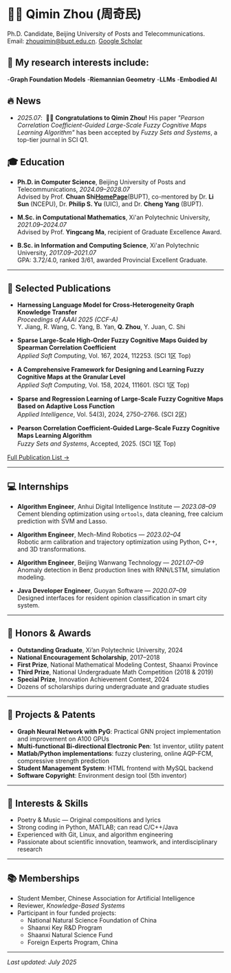 
# 👨‍🎓 Qimin Zhou (周奇民)

Ph.D. Candidate, Beijing University of Posts and Telecommunications.  
Email: zhouqimin@bupt.edu.cn. [Google Scholar](https://scholar.google.com/citations?user=YOUR_GOOGLE_SCHOLAR_ID&user=-Ga4XN8AAAAJ) 

## 🧠 My research interests include:
-**Graph Foundation Models**
-**Riemannian Geometry**
-**LLMs**
-**Embodied AI**

 ## 🔥 News
- *2025.07*: &nbsp;🎉🎉 **Congratulations to Qimin Zhou!** His paper *"Pearson Correlation Coefficient-Guided Large-Scale Fuzzy Cognitive Maps Learning Algorithm"* has been accepted by *Fuzzy Sets and Systems*, a top-tier journal in SCI Q1.

  
## 🎓 Education

- **Ph.D. in Computer Science**, Beijing University of Posts and Telecommunications, *2024.09–2028.07*  
  Advised by Prof. **Chuan Shi[HomePage](http://www.shichuan.org/ShiChuan_ch.html)**(BUPT), co-mentored by Dr. **Li Sun** (NCEPU), Dr. **Philip S. Yu** (UIC), and Dr. **Cheng Yang** (BUPT).

- **M.Sc. in Computational Mathematics**, Xi'an Polytechnic University, *2021.09–2024.07*  
  Advised by Prof. **Yingcang Ma**, recipient of Graduate Excellence Award.

- **B.Sc. in Information and Computing Science**, Xi'an Polytechnic University, *2017.09–2021.07*  
  GPA: 3.72/4.0, ranked 3/61, awarded Provincial Excellent Graduate.

---

## 📝 Selected Publications

- **Harnessing Language Model for Cross-Heterogeneity Graph Knowledge Transfer**  
  *Proceedings of AAAI 2025 (CCF-A)*  
  Y. Jiang, R. Wang, C. Yang, B. Yan, **Q. Zhou**, Y. Juan, C. Shi

- **Sparse Large-Scale High-Order Fuzzy Cognitive Maps Guided by Spearman Correlation Coefficient**  
  *Applied Soft Computing*, Vol. 167, 2024, 112253. (SCI 1区 Top)

- **A Comprehensive Framework for Designing and Learning Fuzzy Cognitive Maps at the Granular Level**  
  *Applied Soft Computing*, Vol. 158, 2024, 111601. (SCI 1区 Top)

- **Sparse and Regression Learning of Large-Scale Fuzzy Cognitive Maps Based on Adaptive Loss Function**  
  *Applied Intelligence*, Vol. 54(3), 2024, 2750–2766. (SCI 2区)

- **Pearson Correlation Coefficient-Guided Large-Scale Fuzzy Cognitive Maps Learning Algorithm**  
  *Fuzzy Sets and Systems*, Accepted, 2025. (SCI 1区 Top)

[Full Publication List →](https://scholar.google.com/citations?user=YOUR_GOOGLE_SCHOLAR_ID&user=-Ga4XN8AAAAJ)

---

## 💻 Internships

- **Algorithm Engineer**, Anhui Digital Intelligence Institute — *2023.08–09*  
  Cement blending optimization using `ortools`, data cleaning, free calcium prediction with SVM and Lasso.

- **Algorithm Engineer**, Mech-Mind Robotics — *2023.02–04*  
  Robotic arm calibration and trajectory optimization using Python, C++, and 3D transformations.

- **Algorithm Engineer**, Beijing Wanwang Technology — *2021.07–09*  
  Anomaly detection in Benz production lines with RNN/LSTM, simulation modeling.

- **Java Developer Engineer**, Guoyan Software — *2020.07–09*  
  Designed interfaces for resident opinion classification in smart city system.

---

## 🏅 Honors & Awards

- **Outstanding Graduate**, Xi’an Polytechnic University, 2024  
- **National Encouragement Scholarship**, 2017–2018  
- **First Prize**, National Mathematical Modeling Contest, Shaanxi Province  
- **Third Prize**, National Undergraduate Math Competition (2018 & 2019)  
- **Special Prize**, Innovation Achievement Contest, 2024  
- Dozens of scholarships during undergraduate and graduate studies

---

## 📌 Projects & Patents

- **Graph Neural Network with PyG**: Practical GNN project implementation and improvement on A100 GPUs  
- **Multi-functional Bi-directional Electronic Pen**: 1st inventor, utility patent  
- **Matlab/Python implementations**: fuzzy clustering, online AQP-FCM, compressive strength prediction  
- **Student Management System**: HTML frontend with MySQL backend  
- **Software Copyright**: Environment design tool (5th inventor)

---

## 🎨 Interests & Skills

- Poetry & Music — Original compositions and lyrics  
- Strong coding in Python, MATLAB; can read C/C++/Java  
- Experienced with Git, Linux, and algorithm engineering  
- Passionate about scientific innovation, teamwork, and interdisciplinary research

---

## 📚 Memberships

- Student Member, Chinese Association for Artificial Intelligence  
- Reviewer, *Knowledge-Based Systems*  
- Participant in four funded projects:
  - National Natural Science Foundation of China  
  - Shaanxi Key R&D Program  
  - Shaanxi Natural Science Fund  
  - Foreign Experts Program, China

---

*Last updated: July 2025*

